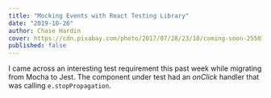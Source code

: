 ```yaml
---
title: "Mocking Events with React Testing Library"
date: "2019-10-26"
author: Chase Hardin
cover: https://cdn.pixabay.com/photo/2017/07/28/23/18/coming-soon-2550190_1280.jpg
published: false
---
```


I came across an interesting test requirement this past week while migrating from Mocha to Jest. The component under test had an <i>onClick</i> handler that was calling `e.stopPropagation`.